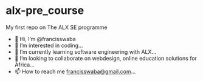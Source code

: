 # alx-pre_course
My first repo on The ALX SE programme 

- 👋 Hi, I’m @francisswaba
- 👀 I’m interested in coding...
- 🌱 I’m currently learning software engineering with ALX...
- 💞️ I’m looking to collaborate on webdesign, online education solutions for Africa...
- 📫 How to reach me francisswaba@gmail.com...

<!---
francisswaba/francisswaba is a ✨ special ✨ repository because its `README.md` (this file) appears on your GitHub profile.
You can click the Preview link to take a look at your changes.
--->
